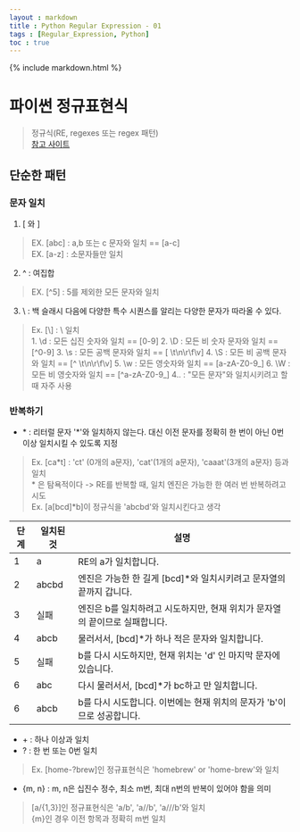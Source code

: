 ```yaml
---
layout : markdown
title : Python Regular Expression - 01
tags : [Regular_Expression, Python]
toc : true
---
```

{% include markdown.html %}

# 파이썬 정규표현식

> 정규식(RE, regexes 또는 regex 패턴)  
> [참고 사이트](https://docs.python.org/ko/3/howto/regex.html)

## 단순한 패턴

### 문자 일치

1. [ 와 ]
> EX. [abc] : a,b 또는 c 문자와 일치 == [a-c]  
> EX. [a-z] : 소문자들만 일치
2. ^ : 여집합
> EX. [^5] : 5를 제외한 모든 문자와 일치
3. \ : 백 슬래시 다음에 다양한 특수 시퀀스를 알리는 다양한 문자가 따라올 수 있다.
> Ex. [\\] : \ 일치  
    1. \d : 모든 십진 숫자와 일치 == [0-9]
    2. \D : 모든 비 숫자 문자와 일치 == [^0-9]
    3. \s : 모든 공백 문자와 일치 == [ \t\n\r\f\v]
    4. \S : 모든 비 공백 문자와 일치 == [^ \t\n\r\f\v]
    5. \w : 모든 영숫자와 일치 == [a-zA-Z0-9_]
    6. \W : 모든 비 영숫자와 일치 == [^a-zA-Z0-9_]
4.. : "모든 문자"와 일치시키려고 할 때 자주 사용

### 반복하기

- \* : 리터럴 문자 '*'와 일치하지 않는다. 대신 이전 문자를 정확히 한 번이 아닌 0번 이상 일치시킬 수 있도록 지정
> Ex. [ca*t] : 'ct' (0개의 a문자), 'cat'(1개의 a문자), 'caaat'(3개의 a문자) 등과 일치  
> \* 은 탐욕적이다 -> RE를 반복할 때, 일치 엔진은 가능한 한 여러 번 반복하려고 시도  
> Ex. [a[bcd]*b]이 정규식을 'abcbd'와 일치시킨다고 생각

| 단계 | 일치된 것 | 설명                                          |
|----|-------|---------------------------------------------|
| 1  | a     | RE의 a가 일치합니다.                               |
| 2  | abcbd | 엔진은 가능한 한 길게 [bcd]*와 일치시키려고 문자열의 끝까지 갑니다.   |
| 3  | 실패    | 엔진은 b를 일치하려고 시도하지만, 현재 위치가 문자열의 끝이므로 실패합니다. |
| 4  | abcb  | 물러서서, [bcd]*가 하나 적은 문자와 일치합니다.              |
| 5  | 실패    | b를 다시 시도하지만, 현재 위치는 'd' 인 마지막 문자에 있습니다.     |
| 6  | abc   | 다시 물러서서, [bcd]*가 bc하고 만 일치합니다.              |
| 6  | abcb  | b를 다시 시도합니다. 이번에는 현재 위치의 문자가 'b'이므로 성공합니다.  |

- \+ : 하나 이상과 일치
- ? : 한 번 또는 0번 일치
> Ex. [home-?brew]인 정규표현식은 'homebrew' or 'home-brew'와 일치
- {m, n} : m, n은 십진수 정수, 최소 m번, 최대 n번의 반복이 있어야 함을 의미
> [a/{1,3}]인 정규표현식은 'a/b', 'a//b', 'a///b'와 일치  
> {m}인 경우 이전 항목과 정확히 m번 일치
